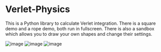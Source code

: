 # Verlet-Physics
This is a Python library to calculate Verlet integration. There is a square demo and a rope demo, both run in fullscreen. There is also a sandbox which allows you to draw your own shapes and change their settings.

![image](https://user-images.githubusercontent.com/90872694/201422623-ca07f10f-e7b3-42de-9bef-f085e76faeaf.png)
![image](https://user-images.githubusercontent.com/90872694/201422676-4fb25065-496d-4fe4-affe-6ea76ab080bc.png)
![image](https://user-images.githubusercontent.com/90872694/202856999-ee30fb41-cab8-4c7e-8cb4-8dc1348257bd.png)
